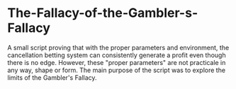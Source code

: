 # The-Fallacy-of-the-Gambler-s-Fallacy
A small script proving that with the proper parameters and environment, the cancellation betting system can consistently generate a profit even though there is no edge. However, these "proper parameters" are not practicale in any way, shape or form. The main purpose of the script was to explore the limits of the Gambler's Fallacy.
